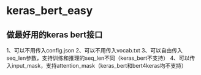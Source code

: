 # keras_bert_easy
## 做最好用的keras bert接口
1、可以不用传入config.json
2、可以不用传入vocab.txt
3、可以自由传入seq_len参数，支持训练和推理的seq_len不同（keras_bert不支持）
4、可以传入input_mask，支持attention_mask（keras_bert和bert4keras均不支持）
